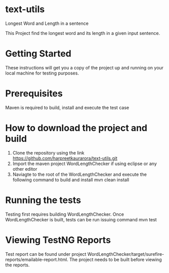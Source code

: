 # text-utils

Longest Word and Length in a sentence

This Project find the longest word and its length in a given input sentence.


# Getting Started
These instructions will get you a copy of the project up and running on your local machine for  testing purposes. 


# Prerequisites
Maven is required to build, install and execute the test case 


# How to download the project and build   
1) Clone the repository using the link https://github.com/harpreetkaurarora/text-utils.git
2) Import the maven project WordLengthChecker if using eclipse or any other editor  
3) Naviagte to the root of the WordLengthChecker and execute the following command to build and install 
   mvn clean install

# Running the tests
Testing first requires building WordLengthChecker. Once WordLengthChecker is built, tests can be run issuing command 
mvn test

# Viewing TestNG Reports  
Test report can be found under project WordLengthChecker/target/surefire-reports/emailable-report.html.  The project needs to be built before viewing the reports. 

